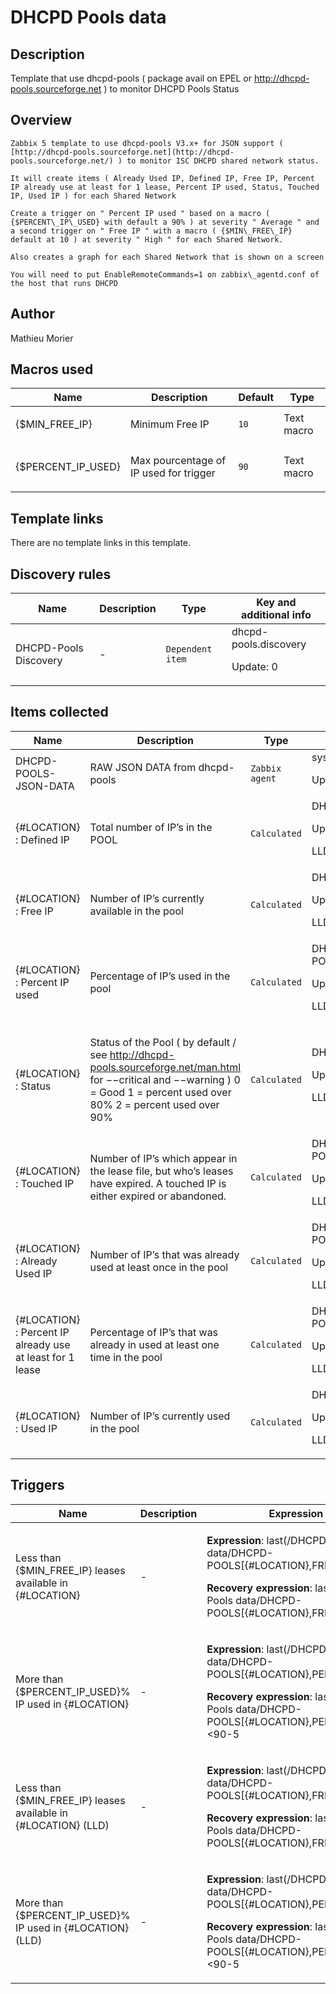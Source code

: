 # DHCPD Pools data

## Description

Template that use dhcpd-pools ( package avail on EPEL or http://dhcpd-pools.sourceforge.net ) to monitor DHCPD Pools Status

## Overview


```
Zabbix 5 template to use dhcpd-pools V3.x+ for JSON support ( [http://dhcpd-pools.sourceforge.net](http://dhcpd-pools.sourceforge.net/) ) to monitor ISC DHCPD shared network status.

It will create items ( Already Used IP, Defined IP, Free IP, Percent IP already use at least for 1 lease, Percent IP used, Status, Touched IP, Used IP ) for each Shared Network 

Create a trigger on " Percent IP used " based on a macro ( {$PERCENT\_IP\_USED} with default a 90% ) at severity " Average " and a second trigger on " Free IP " with a macro ( {$MIN\_FREE\_IP} default at 10 ) at severity " High " for each Shared Network.

Also creates a graph for each Shared Network that is shown on a screen

You will need to put EnableRemoteCommands=1 on zabbix\_agentd.conf of the host that runs DHCPD
```


## Author

Mathieu Morier

## Macros used

|Name|Description|Default|Type|
|----|-----------|-------|----|
|{$MIN_FREE_IP}|<p>Minimum Free IP</p>|`10`|Text macro|
|{$PERCENT_IP_USED}|<p>Max pourcentage of IP used for trigger</p>|`90`|Text macro|
## Template links

There are no template links in this template.

## Discovery rules

|Name|Description|Type|Key and additional info|
|----|-----------|----|----|
|DHCPD-Pools Discovery|<p>-</p>|`Dependent item`|dhcpd-pools.discovery<p>Update: 0</p>|
## Items collected

|Name|Description|Type|Key and additional info|
|----|-----------|----|----|
|DHCPD-POOLS-JSON-DATA|<p>RAW JSON DATA from dhcpd-pools</p>|`Zabbix agent`|system.run[dhcpd-pools -fj -L 12]<p>Update: 5m</p>|
|{#LOCATION} : Defined IP|<p>Total number of IP’s in the POOL</p>|`Calculated`|DHCPD-POOLS[{#LOCATION},DEFINED]<p>Update: 5m</p><p>LLD</p>|
|{#LOCATION} : Free IP|<p>Number of IP’s currently available in the pool</p>|`Calculated`|DHCPD-POOLS[{#LOCATION},FREE]<p>Update: 5m</p><p>LLD</p>|
|{#LOCATION} : Percent IP used|<p>Percentage of IP’s used in the pool</p>|`Calculated`|DHCPD-POOLS[{#LOCATION},PERCENT]<p>Update: 5m</p><p>LLD</p>|
|{#LOCATION} : Status|<p>Status of the Pool ( by default / see http://dhcpd-pools.sourceforge.net/man.html for −−critical and −−warning ) 0 = Good 1 = percent used over 80% 2 = percent used over 90%</p>|`Calculated`|DHCPD-POOLS[{#LOCATION},STATUS]<p>Update: 5m</p><p>LLD</p>|
|{#LOCATION} : Touched IP|<p>Number of IP’s which appear in the lease file, but who’s leases have expired. A touched IP is either expired or abandoned.</p>|`Calculated`|DHCPD-POOLS[{#LOCATION},TOUCHED]<p>Update: 5m</p><p>LLD</p>|
|{#LOCATION} : Already Used IP|<p>Number of IP’s that was already used at least once in the pool</p>|`Calculated`|DHCPD-POOLS[{#LOCATION},TOUCH_COUNT]<p>Update: 5m</p><p>LLD</p>|
|{#LOCATION} : Percent IP already use at least for 1 lease|<p>Percentage of IP’s that was already in used at least one time in the pool</p>|`Calculated`|DHCPD-POOLS[{#LOCATION},TOUCH_PERCENT]<p>Update: 5m</p><p>LLD</p>|
|{#LOCATION} : Used IP|<p>Number of IP’s currently used in the pool</p>|`Calculated`|DHCPD-POOLS[{#LOCATION},USED]<p>Update: 5m</p><p>LLD</p>|
## Triggers

|Name|Description|Expression|Priority|
|----|-----------|----------|--------|
|Less than {$MIN_FREE_IP} leases available in {#LOCATION}|<p>-</p>|<p>**Expression**: last(/DHCPD Pools data/DHCPD-POOLS[{#LOCATION},FREE])<10</p><p>**Recovery expression**: last(/DHCPD Pools data/DHCPD-POOLS[{#LOCATION},FREE])>10+10</p>|high|
|More than {$PERCENT_IP_USED}% IP used in {#LOCATION}|<p>-</p>|<p>**Expression**: last(/DHCPD Pools data/DHCPD-POOLS[{#LOCATION},PERCENT])>90</p><p>**Recovery expression**: last(/DHCPD Pools data/DHCPD-POOLS[{#LOCATION},PERCENT])<90-5</p>|average|
|Less than {$MIN_FREE_IP} leases available in {#LOCATION} (LLD)|<p>-</p>|<p>**Expression**: last(/DHCPD Pools data/DHCPD-POOLS[{#LOCATION},FREE])<10</p><p>**Recovery expression**: last(/DHCPD Pools data/DHCPD-POOLS[{#LOCATION},FREE])>10+10</p>|high|
|More than {$PERCENT_IP_USED}% IP used in {#LOCATION} (LLD)|<p>-</p>|<p>**Expression**: last(/DHCPD Pools data/DHCPD-POOLS[{#LOCATION},PERCENT])>90</p><p>**Recovery expression**: last(/DHCPD Pools data/DHCPD-POOLS[{#LOCATION},PERCENT])<90-5</p>|average|
